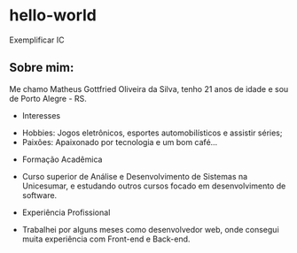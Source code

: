 # hello-world
Exemplificar IC

## Sobre mim:
Me chamo Matheus Gottfried Oliveira da Silva, tenho 21 anos de idade e sou de Porto Alegre - RS.
* Interesses
- Hobbies: Jogos eletrônicos, esportes automobilísticos e assistir séries;
- Paixões: Apaixonado por tecnologia e um bom café...

* Formação Acadêmica
- Curso superior de Análise e Desenvolvimento de Sistemas na Unicesumar, e estudando outros cursos focado em desenvolvimento de software.

* Experiência Profissional
- Trabalhei por alguns meses como desenvolvedor web, onde consegui muita experiência com Front-end e Back-end.



